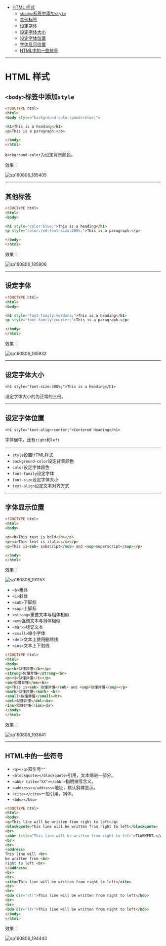 <!-- toc -->

- [HTML 样式](#html-样式)
	- [`<body>`标签中添加`style`](#body标签中添加style)
	- [其他标签](#其他标签)
	- [设定字体](#设定字体)
	- [设定字体大小](#设定字体大小)
	- [设定字体位置](#设定字体位置)
	- [字体显示位置](#字体显示位置)
	- [HTML中的一些符号](#html中的一些符号)

<!-- tocstop -->

 --------------------------------------------------------------------------------

# HTML 样式

## `<body>`标签中添加`style`

```html
<!DOCTYPE html>
<html>
<body style="background-color:powderblue;">

<h1>This is a heading</h1>
<p>This is a paragraph.</p>

</body>
</html>
```

`background-color`为设定背景颜色。

效果：

![sp160806_185405](http://ooo.0o0.ooo/2016/08/06/57a5c1f95fd4f.png)

<!-- ![sp160806_185405](/assets/sp160806_185405.png) -->

 --------------------------------------------------------------------------------

## 其他标签

```html
<!DOCTYPE html>
<html>
<body>

<h1 style="color:blue;">This is a heading</h1>
<p style="color:red;font-size:200%;">This is a paragraph.</p>

</body>
</html>
```

效果：

![sp160806_185806](http://ooo.0o0.ooo/2016/08/06/57a5c2e56ad17.png)

<!-- ![sp160806_185806](/assets/sp160806_185806.png) -->

 --------------------------------------------------------------------------------

## 设定字体

```html
<!DOCTYPE html>
<html>
<body>

<h1 style="font-family:verdana;">This is a heading</h1>
<p style="font-family:courier;">This is a paragraph.</p>

</body>
</html>
```

效果：

![sp160806_185932](http://ooo.0o0.ooo/2016/08/06/57a5c3422f8f6.png)

<!-- ![sp160806_185932](/assets/sp160806_185932.png) -->

 --------------------------------------------------------------------------------

## 设定字体大小

```
<h1 style="font-size:300%;">This is a heading</h1>
```

设定字体大小的为正常的三倍。

--------------------------------------------------------------------------------

## 设定字体位置

```
<h1 style="text-align:center;">Centered Heading</h1>
```

字体居中。还有`right`和`left`

--------------------------------------------------------------------------------

- `style`设置HTML样式
- `background-color`设定背景颜色
- `color`设定字体颜色
- `font-family`设定字体
- `font-size`设定字体大小
- `text-align`设定文本对齐方式

--------------------------------------------------------------------------------

## 字体显示位置

```HTML
<!DOCTYPE html>
<html>
<body>

<p><b>This text is bold</b></p>
<p><i>This text is italic</i></p>
<p>This is<sub> subscript</sub> and <sup>superscript</sup></p>

</body>
</html>
```
效果：

![sp160806_191153](http://ooo.0o0.ooo/2016/08/06/57a5c621003e5.png)

<!-- ![sp160806_191153](/assets/sp160806_191153.png) -->

- `<b>`粗体
- `<i>`斜体
- `<sub>`下脚标
- `<sup>`上脚标
- `<strong>`重要文本与粗体相似
- `<em>`强调文本与斜体相似
- `<mark>`标记文本
- `<small>`缩小字体
- `<del>`文本上使用删除线
- `<ins>`文本上下划线

```HTML
<!DOCTYPE html>
<html>
<body>
<p><b>似懂非懂</b></p>
<strong>似懂非懂</strong><br>
<p><i>似懂非懂</i></p>
<em>似懂非懂</em><br>
<p>This is<sub> 似懂非懂</sub> and <sup>似懂非懂</sup></p>
<mark>似懂非懂</mark> <br>
<small>似懂非懂</small><br>
<del>似懂非懂</del><br>
<ins>似懂非懂</ins><br>
</body>
</html>

```
效果：

![sp160806_193641](http://ooo.0o0.ooo/2016/08/06/57a5cbf0a4a46.png)

<!-- ![sp160806_193641](/assets/sp160806_193641.png) -->

-----

## HTML中的一些符号

- `<q></q>`双引号`""`
- `<blockquote></blockquote>`引用，文本缩进一部分。
- `<abbr title="XX"></abbr>`指明缩写含义。
- `<address></address>`地址，默认斜体显示。
- `<cite></cite>`一般引用，斜体。
- `<bdo></bdo>`


```HTML
<!DOCTYPE html>
<html>
<body>
<q>This line will be written from right to left</q>
<blockquote>This line will be written from right to left</blockquote>
<br>
<abbr title="This line will be written from right to left">TLWBWFRTL</abbr>
<br>
<br>
<address>
This line will <br>
be written from <br>
right to left <br>
</address>
<br>
<br>
<cite>This line will be written from right to left</cite>
<br>
<br>
<bdo dir="rtl">This line will be written from right to left</bdo>
<br>
<br>
<bdo dir="ltr">This line will be written from right to left</bdo>
</body>
</html>
```
效果：

![sp160806_194443](http://ooo.0o0.ooo/2016/08/06/57a5cdf83ba59.png)

<!-- ![sp160806_194443](/assets/sp160806_194443.png) -->

